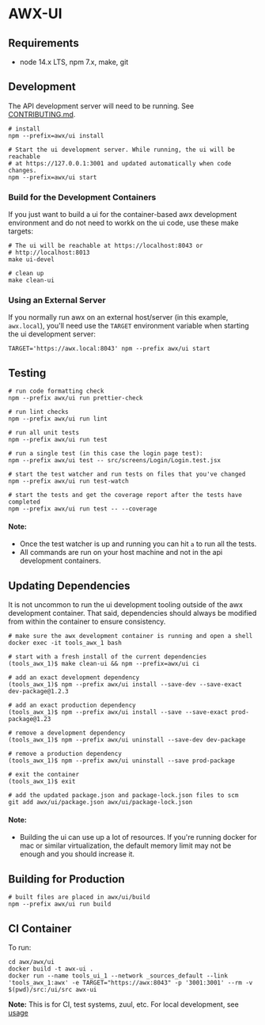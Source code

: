 # AWX-UI

## Requirements
- node 14.x LTS, npm 7.x, make, git

## Development
The API development server will need to be running. See [CONTRIBUTING.md](../../CONTRIBUTING.md).

```shell
# install
npm --prefix=awx/ui install

# Start the ui development server. While running, the ui will be reachable
# at https://127.0.0.1:3001 and updated automatically when code changes.
npm --prefix=awx/ui start
```

### Build for the Development Containers
If you just want to build a ui for the container-based awx development
environment and do not need to workk on the ui code, use these make targets:

```shell
# The ui will be reachable at https://localhost:8043 or
# http://localhost:8013
make ui-devel 

# clean up 
make clean-ui
```

### Using an External Server
If you normally run awx on an external host/server (in this example, `awx.local`),
you'll need use the `TARGET` environment variable when starting the ui development
server:

```shell
TARGET='https://awx.local:8043' npm --prefix awx/ui start
```

## Testing
```shell
# run code formatting check
npm --prefix awx/ui run prettier-check

# run lint checks
npm --prefix awx/ui run lint

# run all unit tests
npm --prefix awx/ui run test

# run a single test (in this case the login page test):
npm --prefix awx/ui test -- src/screens/Login/Login.test.jsx

# start the test watcher and run tests on files that you've changed
npm --prefix awx/ui run test-watch

# start the tests and get the coverage report after the tests have completed
npm --prefix awx/ui run test -- --coverage
```
#### Note:
- Once the test watcher is up and running you can hit `a` to run all the tests.
- All commands are run on your host machine and not in the api development containers.


## Updating Dependencies
It is not uncommon to run the ui development tooling outside of the awx development
container. That said, dependencies should always be modified from within the
container to ensure consistency.

```shell
# make sure the awx development container is running and open a shell
docker exec -it tools_awx_1 bash

# start with a fresh install of the current dependencies
(tools_awx_1)$ make clean-ui && npm --prefix=awx/ui ci

# add an exact development dependency
(tools_awx_1)$ npm --prefix awx/ui install --save-dev --save-exact dev-package@1.2.3

# add an exact production dependency
(tools_awx_1)$ npm --prefix awx/ui install --save --save-exact prod-package@1.23

# remove a development dependency
(tools_awx_1)$ npm --prefix awx/ui uninstall --save-dev dev-package

# remove a production dependency
(tools_awx_1)$ npm --prefix awx/ui uninstall --save prod-package

# exit the container
(tools_awx_1)$ exit

# add the updated package.json and package-lock.json files to scm
git add awx/ui/package.json awx/ui/package-lock.json
```
#### Note:
- Building the ui can use up a lot of resources. If you're running docker for mac or similar
virtualization, the default memory limit may not be enough and you should increase it.

## Building for Production
```shell
# built files are placed in awx/ui/build
npm --prefix awx/ui run build
```

## CI Container

To run:

```shell
cd awx/awx/ui
docker build -t awx-ui .
docker run --name tools_ui_1 --network _sources_default --link 'tools_awx_1:awx' -e TARGET="https://awx:8043" -p '3001:3001' --rm -v $(pwd)/src:/ui/src awx-ui
```

**Note:** This is for CI, test systems, zuul, etc. For local development, see [usage](https://github.com/ansible/awx/blob/devel/awx/ui/README.md#Development)
